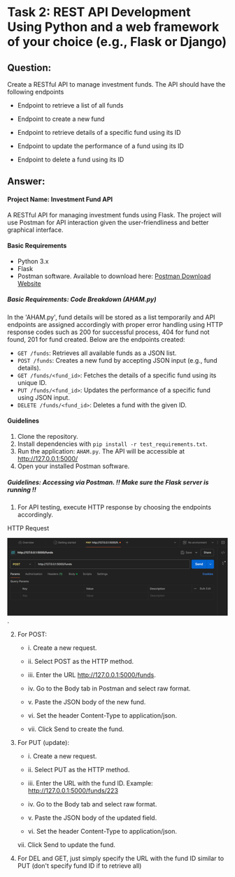 # Task 2: REST API Development Using Python and a web framework of your choice (e.g., Flask or Django)

## Question:

Create a RESTful API to manage investment funds. The API should have the following endpoints

- Endpoint to retrieve a list of all funds

- Endpoint to create a new fund

- Endpoint to retrieve details of a specific fund using its ID

- Endpoint to update the performance of a fund using its ID

- Endpoint to delete a fund using its ID



## Answer:

#### Project Name: Investment Fund API
A RESTful API for managing investment funds using Flask. The project will use Postman for API interaction given the user-friendliness and better graphical interface.


#### Basic Requirements
- Python 3.x
- Flask
- Postman software. Available to download here: [Postman Download Website](https://learning.postman.com/docs/getting-started/installation/installation-and-updates/#install-postman-on-windows)

##### Basic Requirements: Code Breakdown (AHAM.py)
In the 'AHAM.py', fund details will be stored as a list temporarily and API endpoints are assigned accordingly with proper error handling using HTTP response codes such as 200 for successful process, 404 for fund not found, 201 for fund created. Below are the endpoints created:

- `GET /funds`: Retrieves all available funds as a JSON list.
- `POST /funds`: Creates a new fund by accepting JSON input (e.g., fund details).
- `GET /funds/<fund_id>`: Fetches the details of a specific fund using its unique ID.
- `PUT /funds/<fund_id>`: Updates the performance of a specific fund using JSON input.
- `DELETE /funds/<fund_id>`: Deletes a fund with the given ID.

#### Guidelines
1. Clone the repository.
2. Install dependencies with `pip install -r test_requirements.txt`.
3. Run the application: `AHAM.py`. The API will  be accessible at http://127.0.0.1:5000/
4. Open your installed Postman software.

##### Guidelines: Accessing via Postman. !! Make sure the Flask server is running !!
1. For API testing, execute HTTP response by choosing the endpoints accordingly.

HTTP Request

![Postman Interface](image.png). 

2. For POST:
    
    * i.   Create a new request.
    
    * ii.  Select POST as the HTTP method.
    
    * iii. Enter the URL http://127.0.0.1:5000/funds.
    
    * iv.  Go to the Body tab in Postman and select raw format.
    
    * v.   Paste the JSON body of the new fund.
    
    * vi.  Set the header Content-Type to application/json.
    
    * vii. Click Send to create the fund.
3. For PUT (update):
    
    * i.   Create a new request.
    
    * ii.  Select PUT as the HTTP method.
    
    * iii. Enter the URL with the fund ID. Example: http://127.0.0.1:5000/funds/223
    
    * iv.  Go to the Body tab and select raw format.
    
    * v.   Paste the JSON body of the updated field.
    
    * vi.  Set the header Content-Type to application/json.
    
    vii. Click Send to update the fund.
4. For DEL and GET, just simply specify the URL with the fund ID similar to PUT (don't specify fund ID if to retrieve all)

